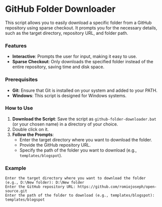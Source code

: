 # GitHub Folder Downloader

This script allows you to easily download a specific folder from a GitHub repository using sparse checkout. It prompts you for the necessary details, such as the target directory, repository URL, and folder path.

### Features

- **Interactive**: Prompts the user for input, making it easy to use.
- **Sparse Checkout**: Only downloads the specified folder instead of the entire repository, saving time and disk space.
### Prerequisites

- **Git**: Ensure that Git is installed on your system and added to your PATH.
- **Windows**: This script is designed for Windows systems.

### How to Use

1. **Download the Script**: Save the script as `github-folder-downloader.bat` (or your chosen name) in a directory of your choice.
2. Double click on it.
3. **Follow the Prompts**:
   - Enter the target directory where you want to download the folder.
   - Provide the GitHub repository URL.
   - Specify the path of the folder you want to download (e.g., `templates/blogspot`).

### Example

```plaintext
Enter the target directory where you want to download the folder (e.g., D:\New folder): D:\New folder
Enter the GitHub repository URL: https://github.com/romiojoseph/open-source.git
Enter the path of the folder to download (e.g., templates/blogspot): templates/blogspot
